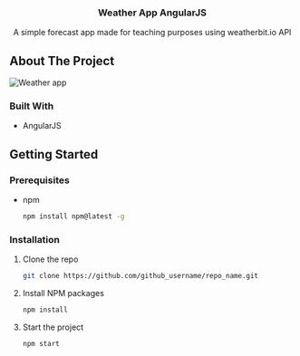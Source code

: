 
<p align="center">
  <h3 align="center">Weather App AngularJS</h3>

  <p align="center">
    A simple forecast app made for teaching purposes using weatherbit.io API
    <br />
  </p>
</p>

<!-- ABOUT THE PROJECT -->
## About The Project
![Weather app](https://i.imgur.com/YsvHVHM.png)

### Built With

* AngularJS

<!-- GETTING STARTED -->
## Getting Started

### Prerequisites

* npm
  ```sh
  npm install npm@latest -g
  ```

### Installation

1. Clone the repo
   ```sh
   git clone https://github.com/github_username/repo_name.git
   ```
2. Install NPM packages
   ```sh
   npm install
   ```
2. Start the project
   ```sh
   npm start
   ```

